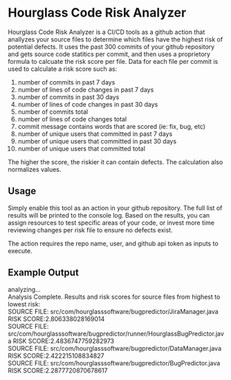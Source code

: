 

# Hourglass Code Risk Analyzer

Hourglass Code Risk Analyzer is a CI/CD tools as a github action that
anallyzes your source files to determine which files have the highest
risk of potential defects.  It uses the past 300 commits of your github repository and gets source code statitics per commit, and then uses a proprietory formula to calcuate the risk score per file.  Data for each file per commit is used to calculate a risk score such as:

1. number of commits in past 7 days
2. number of lines of code changes in past 7 days
3. number of commits in past 30 days
4. number of lines of code changes in past 30 days
5. number of commits total
6. number of lines of code changes total
7. commit message contains words that are scored (ie: fix, bug, etc)
8. number of unique users that committed in past 7 days
9. number of unique users that committed in past 30 days
10. number of unique users that committed total

The higher the score, the riskier it can contain defects.
The calculation also normalizes values.

## Usage

Simply enable this tool as an action in your github repository.  The full list of results will be printed to the console log.  Based on the results, you can assign resources to test specific areas of your code, or invest more time reviewing changes per risk file to ensure no defects exist.

The action requires the repo name, user, and github api token as inputs to execute.

## Example Output
analyzing... <br />
Analysis Complete.  Results and risk scores for source files from highest to lowest risk: <br />
SOURCE FILE: src/com/hourglasssoftware/bugpredictor/JiraManager.java  RISK SCORE:2.806338028169014 <br />
SOURCE FILE: src/com/hourglasssoftware/bugpredictor/runner/HourglassBugPredictor.java  RISK SCORE:2.4836747759282973<br />
SOURCE FILE: src/com/hourglasssoftware/bugpredictor/DataManager.java  RISK SCORE:2.422215108834827<br />
SOURCE FILE: src/com/hourglasssoftware/bugpredictor/BugPredictor.java  RISK SCORE:2.2877720870678617<br />
